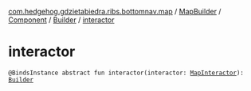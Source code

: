 [com.hedgehog.gdzietabiedra.ribs.bottomnav.map](../../../index.md) / [MapBuilder](../../index.md) / [Component](../index.md) / [Builder](index.md) / [interactor](./interactor.md)

# interactor

`@BindsInstance abstract fun interactor(interactor: `[`MapInteractor`](../../../-map-interactor/index.md)`): `[`Builder`](index.md)